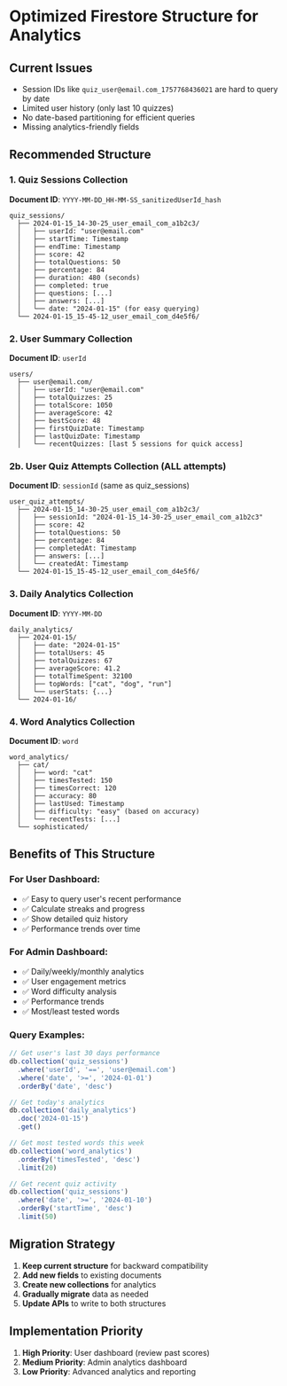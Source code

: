 # Optimized Firestore Structure for Analytics

## Current Issues
- Session IDs like `quiz_user@email.com_1757768436021` are hard to query by date
- Limited user history (only last 10 quizzes)
- No date-based partitioning for efficient queries
- Missing analytics-friendly fields

## Recommended Structure

### 1. Quiz Sessions Collection
**Document ID**: `YYYY-MM-DD_HH-MM-SS_sanitizedUserId_hash`
```
quiz_sessions/
  ├── 2024-01-15_14-30-25_user_email_com_a1b2c3/
  │   ├── userId: "user@email.com"
  │   ├── startTime: Timestamp
  │   ├── endTime: Timestamp
  │   ├── score: 42
  │   ├── totalQuestions: 50
  │   ├── percentage: 84
  │   ├── duration: 480 (seconds)
  │   ├── completed: true
  │   ├── questions: [...]
  │   ├── answers: [...]
  │   └── date: "2024-01-15" (for easy querying)
  └── 2024-01-15_15-45-12_user_email_com_d4e5f6/
```

### 2. User Summary Collection
**Document ID**: `userId`
```
users/
  ├── user@email.com/
  │   ├── userId: "user@email.com"
  │   ├── totalQuizzes: 25
  │   ├── totalScore: 1050
  │   ├── averageScore: 42
  │   ├── bestScore: 48
  │   ├── firstQuizDate: Timestamp
  │   ├── lastQuizDate: Timestamp
  │   └── recentQuizzes: [last 5 sessions for quick access]
```

### 2b. User Quiz Attempts Collection (ALL attempts)
**Document ID**: `sessionId` (same as quiz_sessions)
```
user_quiz_attempts/
  ├── 2024-01-15_14-30-25_user_email_com_a1b2c3/
  │   ├── sessionId: "2024-01-15_14-30-25_user_email_com_a1b2c3"
  │   ├── score: 42
  │   ├── totalQuestions: 50
  │   ├── percentage: 84
  │   ├── completedAt: Timestamp
  │   ├── answers: [...]
  │   └── createdAt: Timestamp
  └── 2024-01-15_15-45-12_user_email_com_d4e5f6/
```

### 3. Daily Analytics Collection
**Document ID**: `YYYY-MM-DD`
```
daily_analytics/
  ├── 2024-01-15/
  │   ├── date: "2024-01-15"
  │   ├── totalUsers: 45
  │   ├── totalQuizzes: 67
  │   ├── averageScore: 41.2
  │   ├── totalTimeSpent: 32100
  │   ├── topWords: ["cat", "dog", "run"]
  │   └── userStats: {...}
  └── 2024-01-16/
```

### 4. Word Analytics Collection
**Document ID**: `word`
```
word_analytics/
  ├── cat/
  │   ├── word: "cat"
  │   ├── timesTested: 150
  │   ├── timesCorrect: 120
  │   ├── accuracy: 80
  │   ├── lastUsed: Timestamp
  │   ├── difficulty: "easy" (based on accuracy)
  │   └── recentTests: [...]
  └── sophisticated/
```

## Benefits of This Structure

### For User Dashboard:
- ✅ Easy to query user's recent performance
- ✅ Calculate streaks and progress
- ✅ Show detailed quiz history
- ✅ Performance trends over time

### For Admin Dashboard:
- ✅ Daily/weekly/monthly analytics
- ✅ User engagement metrics
- ✅ Word difficulty analysis
- ✅ Performance trends
- ✅ Most/least tested words

### Query Examples:

```javascript
// Get user's last 30 days performance
db.collection('quiz_sessions')
  .where('userId', '==', 'user@email.com')
  .where('date', '>=', '2024-01-01')
  .orderBy('date', 'desc')

// Get today's analytics
db.collection('daily_analytics')
  .doc('2024-01-15')
  .get()

// Get most tested words this week
db.collection('word_analytics')
  .orderBy('timesTested', 'desc')
  .limit(20)

// Get recent quiz activity
db.collection('quiz_sessions')
  .where('date', '>=', '2024-01-10')
  .orderBy('startTime', 'desc')
  .limit(50)
```

## Migration Strategy

1. **Keep current structure** for backward compatibility
2. **Add new fields** to existing documents
3. **Create new collections** for analytics
4. **Gradually migrate** data as needed
5. **Update APIs** to write to both structures

## Implementation Priority

1. **High Priority**: User dashboard (review past scores)
2. **Medium Priority**: Admin analytics dashboard
3. **Low Priority**: Advanced analytics and reporting
